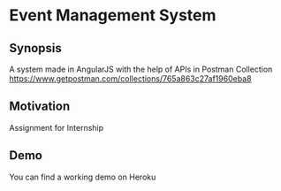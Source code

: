 # Event Management System

## Synopsis
A system made in AngularJS with the help of APIs in Postman Collection https://www.getpostman.com/collections/765a863c27af1960eba8

## Motivation

Assignment for Internship

## Demo
You can find a working demo on Heroku
